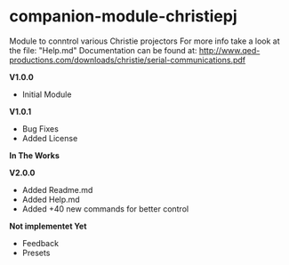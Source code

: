 # companion-module-christiepj

Module to conntrol various Christie projectors
For more info take a look at the file: "Help.md"
Documentation can be found at: http://www.qed-productions.com/downloads/christie/serial-communications.pdf

**V1.0.0**
* Initial Module

**V1.0.1**
* Bug Fixes
* Added License

**In The Works**

**V2.0.0**
* Added Readme.md
* Added Help.md
* Added +40 new commands for better control

**Not implementet Yet**
* Feedback
* Presets